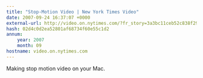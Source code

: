 ```yaml
---
title: "Stop-Motion Video | New York Times Video"
date: 2007-09-24 16:37:07 +0000
external-url: http://video.on.nytimes.com/?fr_story=3a3bc11ceb52c838f2992a07c517eb1bd5db77ab
hash: 02d4c0d2ea52801af68734f60e55c1d2
annum:
    year: 2007
    month: 09
hostname: video.on.nytimes.com
---
```


Making stop motion video on your Mac.
